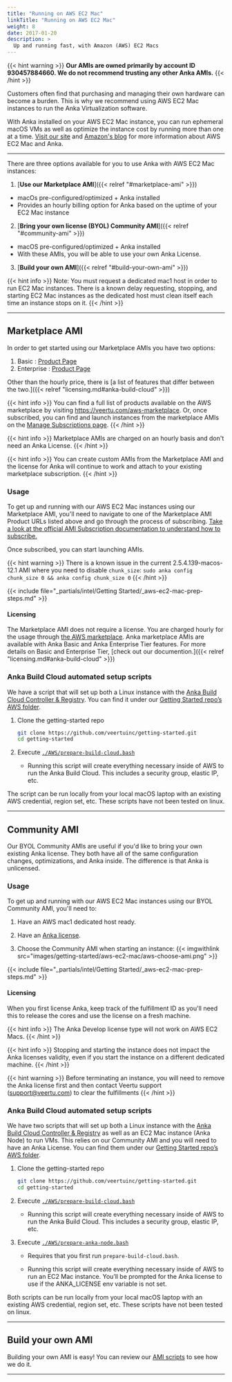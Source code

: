 ```yaml
---
title: "Running on AWS EC2 Mac"
linkTitle: "Running on AWS EC2 Mac"
weight: 8
date: 2017-01-20
description: >
  Up and running fast, with Amazon (AWS) EC2 Macs
---
```


{{< hint warning >}}
**Our AMIs are owned primarily by account ID 930457884660. We do not recommend trusting any other Anka AMIs.**
{{< /hint >}}

Customers often find that purchasing and managing their own hardware can become a burden. This is why we recommend using AWS EC2 Mac instances to run the Anka Virtualization software.

With Anka installed on your AWS EC2 Mac instance, you can run ephemeral macOS VMs as well as optimize the instance cost by running more than one at a time. [Visit our site](https://veertu.com/aws-ec2-mac/) and [Amazon's blog](https://aws.amazon.com/blogs/compute/getting-started-with-anka-on-ec2-mac-instances/) for more information about AWS EC2 Mac and Anka.

---

There are three options available for you to use Anka with AWS EC2 Mac instances:

1. [**Use our Marketplace AMI**]({{< relref "#marketplace-ami" >}})
  - macOs pre-configured/optimized + Anka installed
  - Provides an hourly billing option for Anka based on the uptime of your EC2 Mac instance
2. [**Bring your own license (BYOL) Community AMI**]({{< relref "#community-ami" >}})
  - macOS pre-configured/optimized + Anka installed
  - With these AMIs, you will be able to use your own Anka License.
3. [**Build your own AMI**]({{< relref "#build-your-own-ami" >}})

{{< hint info >}}
Note: You must request a dedicated mac1 host in order to run EC2 Mac instances. There is a known delay requesting, stopping, and starting EC2 Mac instances as the dedicated host must clean itself each time an instance stops on it.
{{< /hint >}}

---

## Marketplace AMI

In order to get started using our Marketplace AMIs you have two options:

1. Basic : [Product Page](https://aws.amazon.com/marketplace/pp/prodview-tzmid5kfn2knw)
2. Enterprise : [Product Page](https://aws.amazon.com/marketplace/pp/prodview-rp7kfyl56arbe)

Other than the hourly price, there is [a list of features that differ between the two.]({{< relref "licensing.md#anka-build-cloud" >}})

{{< hint info >}}
You can find a full list of products available on the AWS marketplace by visiting https://veertu.com/aws-marketplace. Or, once subscribed, you can find and launch instances from the marketplace AMIs on the [Manage Subscriptions page](https://console.aws.amazon.com/marketplace/home/subscriptions?#/subscriptions).
{{< /hint >}}

{{< hint info >}}
Marketplace AMIs are charged on an hourly basis and don't need an Anka License.
{{< /hint >}}

{{< hint info >}}
You can create custom AMIs from the Marketplace AMI and the license for Anka will continue to work and attach to your existing marketplace subscription.
{{< /hint >}}

### Usage

To get up and running with our AWS EC2 Mac instances using our Marketplace AMI, you'll need to navigate to one of the Marketplace AMI Product URLs listed above and go through the process of subscribing. [Take a look at the official AMI Subscription documentation to understand how to subscribe.](https://docs.aws.amazon.com/marketplace/latest/buyerguide/buyer-ami-subscriptions.html)

Once subscribed, you can start launching AMIs.

{{< hint warning >}}
There is a known issue in the current 2.5.4.139-macos-12.1 AMI where you need to disable `chunk_size`: `sudo anka config chunk_size 0 && anka config chunk_size 0`
{{< /hint >}}

{{< include file="_partials/intel/Getting Started/_aws-ec2-mac-prep-steps.md" >}}

#### Licensing

The Marketplace AMI does not require a license. You are charged hourly for the usage through [the AWS marketplace](https://docs.aws.amazon.com/marketplace/latest/userguide/pricing.html). Anka marketplace AMIs are available with Anka Basic and Anka Enterprise Tier features. For more details on Basic and Enterprise Tier, [check out our documention.]({{< relref "licensing.md#anka-build-cloud" >}})

### Anka Build Cloud automated setup scripts

We have a script that will set up both a Linux instance with the [Anka Build Cloud Controller & Registry](https://veertu.com/anka-build/). You can find it under our [Getting Started repo’s AWS folder](https://github.com/veertuinc/getting-started#aws-aws).

1. Clone the getting-started repo

    ```bash
    git clone https://github.com/veertuinc/getting-started.git
    cd getting-started
    ```

2. Execute [`./AWS/prepare-build-cloud.bash`](https://github.com/veertuinc/getting-started/blob/master/AWS/prepare-build-cloud.bash)
    - Running this script will create everything necessary inside of AWS to run the Anka Build Cloud. This includes a security group, elastic IP, etc.

The script can be run locally from your local macOS laptop with an existing AWS credential, region set, etc. These scripts have not been tested on linux.

---

## Community AMI

Our BYOL Community AMIs are useful if you'd like to bring your own existing Anka license. They both have all of the same configuration changes, optimizations, and Anka inside. The difference is that Anka is unlicensed.

### Usage

To get up and running with our AWS EC2 Mac instances using our BYOL Community AMI, you'll need to:

1. Have an AWS mac1 dedicated host ready.

2. Have an [Anka license](https://veertu.com/anka-build-trial/).

3. Choose the Community AMI when starting an instance:
  {{< imgwithlink src="images/getting-started/aws-ec2-mac/aws-choose-ami.png" >}}

{{< include file="_partials/intel/Getting Started/_aws-ec2-mac-prep-steps.md" >}}

#### Licensing

When you first license Anka, keep track of the fulfillment ID as you'll need this to release the cores and use the license on a fresh machine.

{{< hint info >}}
The Anka Develop license type will not work on AWS EC2 Macs.
{{< /hint >}}

{{< hint info >}}
Stopping and starting the instance does not impact the Anka licenses validity, even if you start the instance on a different dedicated machine.
{{< /hint >}}

{{< hint warning >}}
Before terminating an instance, you will need to remove the Anka license first and then contact Veertu support (support@veertu.com) to clear the fulfillments
{{< /hint >}}

### Anka Build Cloud automated setup scripts

We have two scripts that will set up both a Linux instance with the [Anka Build Cloud Controller & Registry](https://veertu.com/anka-build/) as well as an EC2 Mac instance (Anka Node) to run VMs. This relies on our Community AMI and you will need to have an Anka License. You can find them under our [Getting Started repo’s AWS folder](https://github.com/veertuinc/getting-started#aws-aws).

1. Clone the getting-started repo

    ```bash
    git clone https://github.com/veertuinc/getting-started.git
    cd getting-started
    ```

2. Execute [`./AWS/prepare-build-cloud.bash`](https://github.com/veertuinc/getting-started/blob/master/AWS/prepare-build-cloud.bash)
    - Running this script will create everything necessary inside of AWS to run the Anka Build Cloud. This includes a security group, elastic IP, etc.

3. Execute [`./AWS/prepare-anka-node.bash`](https://github.com/veertuinc/getting-started/blob/master/AWS/prepare-anka-node.bash)

    - Requires that you first run `prepare-build-cloud.bash`.

    - Running this script will create everything necessary inside of AWS to run an EC2 Mac instance. You’ll be prompted for the Anka license to use if the ANKA_LICENSE env variable is not set.

Both scripts can be run locally from your local macOS laptop with an existing AWS credential, region set, etc. These scripts have not been tested on linux.

---

## Build your own AMI

Building your own AMI is easy! You can review our [AMI scripts](https://github.com/veertuinc/aws-ec2-mac-amis) to see how we do it.

---
